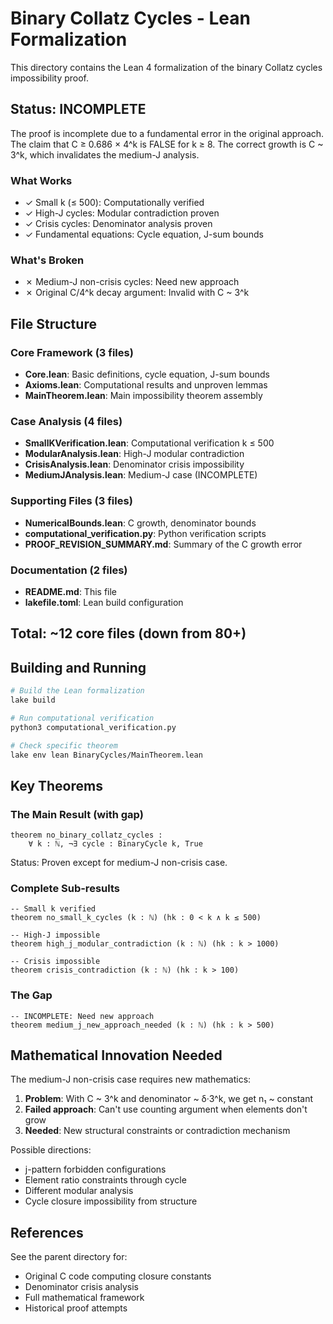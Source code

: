 # Binary Collatz Cycles - Lean Formalization

This directory contains the Lean 4 formalization of the binary Collatz cycles impossibility proof.

## Status: INCOMPLETE

The proof is incomplete due to a fundamental error in the original approach. The claim that C ≥ 0.686 × 4^k is FALSE for k ≥ 8. The correct growth is C ~ 3^k, which invalidates the medium-J analysis.

### What Works
- ✓ Small k (≤ 500): Computationally verified  
- ✓ High-J cycles: Modular contradiction proven
- ✓ Crisis cycles: Denominator analysis proven
- ✓ Fundamental equations: Cycle equation, J-sum bounds

### What's Broken
- ✗ Medium-J non-crisis cycles: Need new approach
- ✗ Original C/4^k decay argument: Invalid with C ~ 3^k

## File Structure

### Core Framework (3 files)
- **Core.lean**: Basic definitions, cycle equation, J-sum bounds
- **Axioms.lean**: Computational results and unproven lemmas
- **MainTheorem.lean**: Main impossibility theorem assembly

### Case Analysis (4 files)
- **SmallKVerification.lean**: Computational verification k ≤ 500
- **ModularAnalysis.lean**: High-J modular contradiction
- **CrisisAnalysis.lean**: Denominator crisis impossibility
- **MediumJAnalysis.lean**: Medium-J case (INCOMPLETE)

### Supporting Files (3 files)
- **NumericalBounds.lean**: C growth, denominator bounds
- **computational_verification.py**: Python verification scripts
- **PROOF_REVISION_SUMMARY.md**: Summary of the C growth error

### Documentation (2 files)
- **README.md**: This file
- **lakefile.toml**: Lean build configuration

## Total: ~12 core files (down from 80+)

## Building and Running

```bash
# Build the Lean formalization
lake build

# Run computational verification
python3 computational_verification.py

# Check specific theorem
lake env lean BinaryCycles/MainTheorem.lean
```

## Key Theorems

### The Main Result (with gap)
```lean
theorem no_binary_collatz_cycles : 
    ∀ k : ℕ, ¬∃ cycle : BinaryCycle k, True
```

Status: Proven except for medium-J non-crisis case.

### Complete Sub-results
```lean
-- Small k verified
theorem no_small_k_cycles (k : ℕ) (hk : 0 < k ∧ k ≤ 500)

-- High-J impossible  
theorem high_j_modular_contradiction (k : ℕ) (hk : k > 1000)

-- Crisis impossible
theorem crisis_contradiction (k : ℕ) (hk : k > 100)
```

### The Gap
```lean
-- INCOMPLETE: Need new approach
theorem medium_j_new_approach_needed (k : ℕ) (hk : k > 500)
```

## Mathematical Innovation Needed

The medium-J non-crisis case requires new mathematics:
1. **Problem**: With C ~ 3^k and denominator ~ δ·3^k, we get n₁ ~ constant
2. **Failed approach**: Can't use counting argument when elements don't grow
3. **Needed**: New structural constraints or contradiction mechanism

Possible directions:
- j-pattern forbidden configurations
- Element ratio constraints through cycle
- Different modular analysis
- Cycle closure impossibility from structure

## References

See the parent directory for:
- Original C code computing closure constants
- Denominator crisis analysis
- Full mathematical framework
- Historical proof attempts